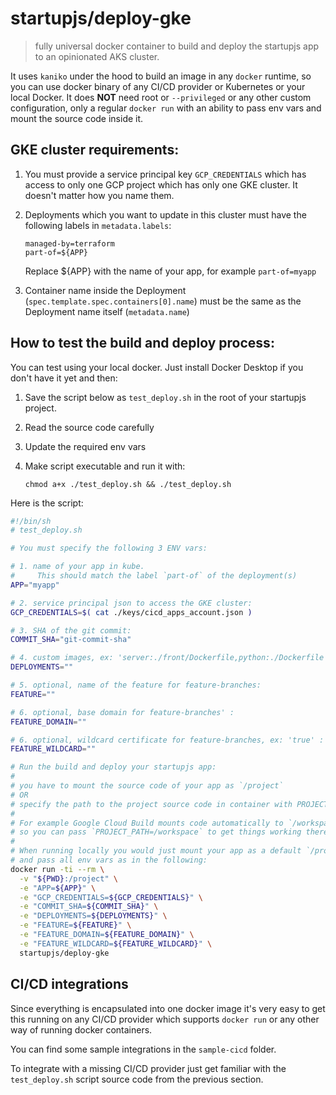 # startupjs/deploy-gke

> fully universal docker container to build and deploy the startupjs app to an opinionated AKS cluster.

It uses `kaniko` under the hood to build an image in any `docker` runtime, so you can use docker binary of any CI/CD provider or Kubernetes or your local Docker. It does **NOT** need root or `--privileged` or any other custom configuration, only a regular `docker run` with an ability to pass env vars and mount the source code inside it.

## GKE cluster requirements:

1. You must provide a service principal key `GCP_CREDENTIALS` which has access to only one GCP project which has only one GKE cluster. It doesn't matter how you name them.

2. Deployments which you want to update in this cluster must have the following labels in `metadata.labels`:

    ```
    managed-by=terraform
    part-of=${APP}
    ```

    Replace ${APP} with the name of your app, for example `part-of=myapp`

3. Container name inside the Deployment (`spec.template.spec.containers[0].name`) must be the same as the Deployment name itself (`metadata.name`)

## How to test the build and deploy process:

You can test using your local docker. Just install Docker Desktop if you don't have it yet and then:

1. Save the script below as `test_deploy.sh` in the root of your startupjs project.
2. Read the source code carefully
3. Update the required env vars
4. Make script executable and run it with:

    ```
    chmod a+x ./test_deploy.sh && ./test_deploy.sh
    ```

Here is the script:

```sh
#!/bin/sh
# test_deploy.sh

# You must specify the following 3 ENV vars:

# 1. name of your app in kube.
#     This should match the label `part-of` of the deployment(s)
APP="myapp"

# 2. service principal json to access the GKE cluster:
GCP_CREDENTIALS=$( cat ./keys/cicd_apps_account.json )

# 3. SHA of the git commit:
COMMIT_SHA="git-commit-sha"

# 4. custom images, ex: 'server:./front/Dockerfile,python:./Dockerfile' :
DEPLOYMENTS=""

# 5. optional, name of the feature for feature-branches:
FEATURE=""

# 6. optional, base domain for feature-branches' :
FEATURE_DOMAIN=""

# 6. optional, wildcard certificate for feature-branches, ex: 'true' :
FEATURE_WILDCARD=""

# Run the build and deploy your startupjs app:
#
# you have to mount the source code of your app as `/project`
# OR
# specify the path to the project source code in container with PROJECT_PATH
#
# For example Google Cloud Build mounts code automatically to `/workspace`,
# so you can pass `PROJECT_PATH=/workspace` to get things working there.
#
# When running locally you would just mount your app as a default `/project`
# and pass all env vars as in the following:
docker run -ti --rm \
  -v "${PWD}:/project" \
  -e "APP=${APP}" \
  -e "GCP_CREDENTIALS=${GCP_CREDENTIALS}" \
  -e "COMMIT_SHA=${COMMIT_SHA}" \
  -e "DEPLOYMENTS=${DEPLOYMENTS}" \
  -e "FEATURE=${FEATURE}" \
  -e "FEATURE_DOMAIN=${FEATURE_DOMAIN}" \
  -e "FEATURE_WILDCARD=${FEATURE_WILDCARD}" \
  startupjs/deploy-gke
```

## CI/CD integrations

Since everything is encapsulated into one docker image it's very easy to get this running on any CI/CD provider which supports `docker run` or any other way of running docker containers.

You can find some sample integrations in the `sample-cicd` folder.

To integrate with a missing CI/CD provider just get familiar with the `test_deploy.sh` script source code from the previous section.
